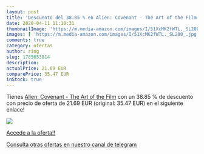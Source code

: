 ```yaml
---
layout: post
title: 'Descuento del 38.85 % en Alien: Covenant - The Art of the Film'
date: 2020-04-11 11:10:31
thumbnailImage: 'https://m.media-amazon.com/images/I/51XcMK2fWTL._SL200_.jpg'
images: [ 'https://m.media-amazon.com/images/I/51XcMK2fWTL._SL200_.jpg' ]
comments: true
category: ofertas
author: ring
slug: 1785653814
description:
actualPrice: 21.69 EUR
comparePrice: 35.47 EUR
inStock: true
---
```


Tienes [Alien: Covenant - The Art of the Film](https://www.amazon.com/dp/1785653814/?tag=redken08-20) con un 38.85 % de descuento con precio de oferta de 21.69 EUR (original: 35.47 EUR) en el siguiente enlace!

[![](https://m.media-amazon.com/images/I/51XcMK2fWTL._SL200_.jpg)](https://www.amazon.com/dp/1785653814/?tag=redken08-20)

[Accede a la oferta!!](https://www.amazon.com/dp/1785653814/?tag=redken08-20)

[Consulta otras ofertas en nuestro canal de telegram](https://t.me/s/ofertas25)
